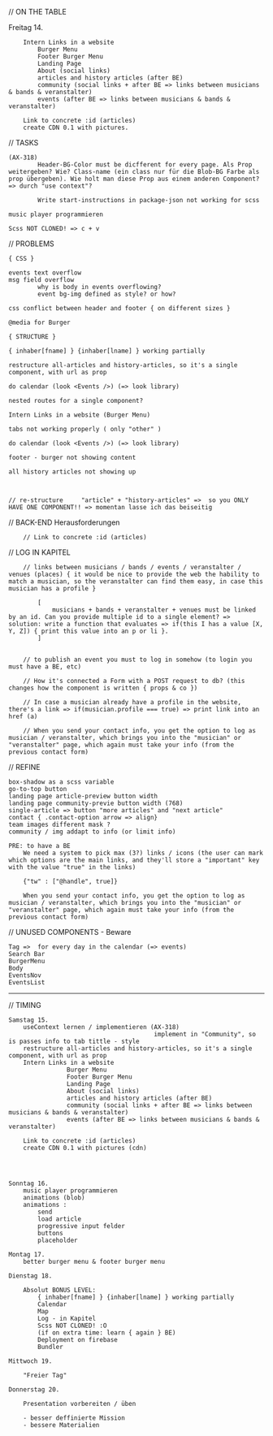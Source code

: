 // ON THE TABLE

Freitag 14.

        Intern Links in a website
            Burger Menu
            Footer Burger Menu
            Landing Page
            About (social links)
            articles and history articles (after BE)
            community (social links + after BE => links between musicians & bands & veranstalter)
            events (after BE => links between musicians & bands & veranstalter)

        Link to concrete :id (articles)
        create CDN 0.1 with pictures.




// TASKS

    (AX-318)
            Header-BG-Color must be dicfferent for every page. Als Prop weitergeben? Wie? Class-name (ein class nur für die Blob-BG Farbe als prop übergeben). Wie holt man diese Prop aus einem anderen Component? => durch "use context"?

            Write start-instructions in package-json not working for scss

    music player programmieren

    Scss NOT CLONED! => c + v



// PROBLEMS

    { CSS }

    events text overflow 
    msg field overflow
            why is body in events overflowing?
            event bg-img defined as style? or how?

    css conflict between header and footer { on different sizes }

    @media for Burger

    { STRUCTURE }

    { inhaber[fname] } {inhaber[lname] } working partially

    restructure all-articles and history-articles, so it's a single component, with url as prop

    do calendar (look <Events />) (=> look library)

    nested routes for a single component?

    Intern Links in a website (Burger Menu)

    tabs not working properly ( only "other" )

    do calendar (look <Events />) (=> look library)

    footer - burger not showing content

    all history articles not showing up



    // re-structure     "article" + "history-articles" =>  so you ONLY HAVE ONE COMPONENT!! => momentan lasse ich das beiseitig



// BACK-END Herausforderungen

        // Link to concrete :id (articles)
        
// LOG IN KAPITEL

        // links between musicians / bands / events / veranstalter / venues (places) { it would be nice to provide the web the hability to match a musician, so the veranstalter can find them easy, in case this musician has a profile }

            [ 
                musicians + bands + veranstalter + venues must be linked by an id. Can you provide multiple id to a single element? => solution: write a function that evaluates => if(this I has a value [X, Y, Z]) { print this value into an p or li }.
            ]

        
        // to publish an event you must to log in somehow (to login you must have a BE, etc)

        // How it's connected a Form with a POST request to db? (this changes how the component is written { props & co })

        // In case a musician already have a profile in the website, there's a link => if(musician.profile === true) => print link into an href (a)

        // When you send your contact info, you get the option to log as musician / veranstalter, which brings you into the "musician" or "veranstalter" page, which again must take your info (from the previous contact form)


// REFINE

    box-shadow as a scss variable
    go-to-top button
    landing page article-preview button width
    landing page community-previe button width (768)
    single-article => button "more articles" and "next article"
    contact { .contact-option arrow => align}
    team images different mask ?
    community / img addapt to info (or limit info)

    PRE: to have a BE
        We need a system to pick max (3?) links / icons (the user can mark which options are the main links, and they'll store a "important" key with the value "true" in the links)

        {"tw" : ["@handle", true]}

        When you send your contact info, you get the option to log as musician / veranstalter, which brings you into the "musician" or "veranstalter" page, which again must take your info (from the previous contact form)


// UNUSED COMPONENTS - Beware

    Tag =>  for every day in the calendar (=> events)
    Search Bar
    BurgerMenu
    Body
    EventsNov
    EventsList




***************************************************************************************************


// TIMING


    Samstag 15.
        useContext lernen / implementieren (AX-318)
                                            implement in "Community", so is passes info to tab tittle - style
        restructure all-articles and history-articles, so it's a single component, with url as prop
        Intern Links in a website
                    Burger Menu
                    Footer Burger Menu
                    Landing Page
                    About (social links)
                    articles and history articles (after BE)
                    community (social links + after BE => links between musicians & bands & veranstalter)
                    events (after BE => links between musicians & bands & veranstalter)

        Link to concrete :id (articles)
        create CDN 0.1 with pictures (cdn)




    Sonntag 16.
        music player programmieren
        animations (blob)
        animations : 
            send
            load article
            progressive input felder
            buttons
            placeholder
        
    Montag 17. 
        better burger menu & footer burger menu

    Dienstag 18.

        Absolut BONUS LEVEL:
            { inhaber[fname] } {inhaber[lname] } working partially
            Calendar
            Map
            Log - in Kapitel
            Scss NOT CLONED! :O
            (if on extra time: learn { again } BE)
            Deployment on firebase
            Bundler

    Mittwoch 19.

        "Freier Tag"

    Donnerstag 20.

        Presentation vorbereiten / üben

        - besser deffinierte Mission
        - bessere Materialien